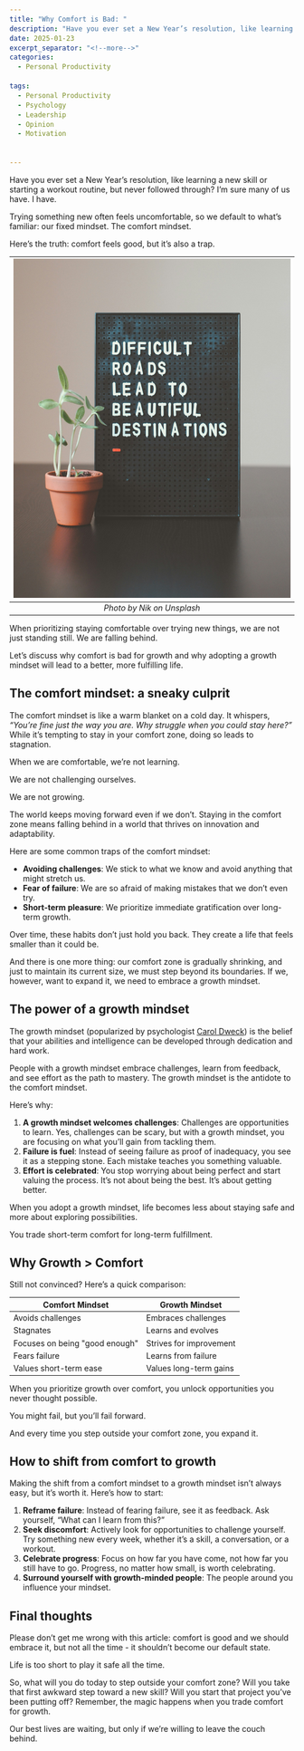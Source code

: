 ```yaml
---
title: "Why Comfort is Bad: "
description: "Have you ever set a New Year’s resolution, like learning a new skill or starting a workout routine, but never followed through? I’m sure many of us have. I have. Trying something new often feels uncomfortable, so we default to what’s familiar: our fixed mindset. The comfort mindset. Here’s the truth: comfort feels good, but it’s also a trap."
date: 2025-01-23
excerpt_separator: "<!--more-->"
categories:
  - Personal Productivity

tags:
  - Personal Productivity
  - Psychology
  - Leadership
  - Opinion
  - Motivation


---
```


Have you ever set a New Year’s resolution, like learning a new skill or starting a workout routine, but never followed through? I’m sure many of us have. I have.

Trying something new often feels uncomfortable, so we default to what’s familiar: our fixed mindset. The comfort mindset.

Here’s the truth: comfort feels good, but it’s also a trap.

| ![image](/assets/images/nik-growth-unsplash.jpg) |
|:--:|
| *Photo by Nik on Unsplash* |

When prioritizing staying comfortable over trying new things, we are not just standing still. We are falling behind.

Let’s discuss why comfort is bad for growth and why adopting a growth mindset will lead to a better, more fulfilling life.

## The comfort mindset: a sneaky culprit

The comfort mindset is like a warm blanket on a cold day. It whispers, *“You’re fine just the way you are. Why struggle when you could stay here?”* While it’s tempting to stay in your comfort zone, doing so leads to stagnation.

When we are comfortable, we’re not learning.

We are not challenging ourselves.

We are not growing.

The world keeps moving forward even if we don’t. Staying in the comfort zone means falling behind in a world that thrives on innovation and adaptability.

Here are some common traps of the comfort mindset:

- **Avoiding challenges**: We stick to what we know and avoid anything that might stretch us.
- **Fear of failure**: We are so afraid of making mistakes that we don’t even try.
- **Short-term pleasure**: We prioritize immediate gratification over long-term growth.

Over time, these habits don’t just hold you back. They create a life that feels smaller than it could be.

And there is one more thing: our comfort zone is gradually shrinking, and just to maintain its current size, we must step beyond its boundaries. If we, however, want to expand it, we need to embrace a growth mindset.

## The power of a growth mindset

The growth mindset (popularized by psychologist [Carol Dweck](https://fs.blog/carol-dweck-mindset/)) is the belief that your abilities and intelligence can be developed through dedication and hard work.

People with a growth mindset embrace challenges, learn from feedback, and see effort as the path to mastery. The growth mindset is the antidote to the comfort mindset.

Here’s why:

1. **A growth mindset welcomes challenges**: Challenges are opportunities to learn. Yes, challenges can be scary, but with a growth mindset, you are focusing on what you’ll gain from tackling them.
2. **Failure is fuel**: Instead of seeing failure as proof of inadequacy, you see it as a stepping stone. Each mistake teaches you something valuable.
3. **Effort is celebrated**: You stop worrying about being perfect and start valuing the process. It’s not about being the best. It’s about getting better.

When you adopt a growth mindset, life becomes less about staying safe and more about exploring possibilities.

You trade short-term comfort for long-term fulfillment.

## Why Growth > Comfort

Still not convinced? Here’s a quick comparison:

| **Comfort Mindset** | **Growth Mindset** |
| --- | --- |
| Avoids challenges | Embraces challenges |
| Stagnates | Learns and evolves |
| Focuses on being "good enough" | Strives for improvement |
| Fears failure | Learns from failure |
| Values short-term ease | Values long-term gains |

When you prioritize growth over comfort, you unlock opportunities you never thought possible. 

You might fail, but you’ll fail forward.

And every time you step outside your comfort zone, you expand it.

## How to shift from comfort to growth

Making the shift from a comfort mindset to a growth mindset isn’t always easy, but it’s worth it. Here’s how to start:

1. **Reframe failure**: Instead of fearing failure, see it as feedback. Ask yourself, “What can I learn from this?”
2. **Seek discomfort**: Actively look for opportunities to challenge yourself. Try something new every week, whether it’s a skill, a conversation, or a workout.
3. **Celebrate progress**: Focus on how far you have come, not how far you still have to go. Progress, no matter how small, is worth celebrating.
4. **Surround yourself with growth-minded people**: The people around you influence your mindset.

## Final thoughts

Please don’t get me wrong with this article: comfort is good and we should embrace it, but not all the time - it shouldn’t become our default state.

Life is too short to play it safe all the time.

So, what will you do today to step outside your comfort zone? Will you take that first awkward step toward a new skill? Will you start that project you’ve been putting off? Remember, the magic happens when you trade comfort for growth.

Our best lives are waiting, but only if we’re willing to leave the couch behind.